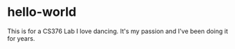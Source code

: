 # hello-world
This is for a CS376 Lab 
I love dancing. It's my passion and I've been doing it for years. 
